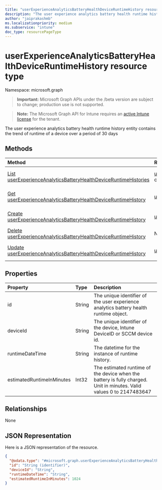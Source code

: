 ```yaml
---
title: "userExperienceAnalyticsBatteryHealthDeviceRuntimeHistory resource type"
description: "The user experience analytics battery health runtime history entity contains the trend of runtime of a device over a period of 30 days"
author: "jaiprakashmb"
ms.localizationpriority: medium
ms.subservice: "intune"
doc_type: resourcePageType
---
```


# userExperienceAnalyticsBatteryHealthDeviceRuntimeHistory resource type

Namespace: microsoft.graph
> **Important:** Microsoft Graph APIs under the /beta version are subject to change; production use is not supported.

> **Note:** The Microsoft Graph API for Intune requires an [active Intune license](https://go.microsoft.com/fwlink/?linkid=839381) for the tenant.


The user experience analytics battery health runtime history entity contains the trend of runtime of a device over a period of 30 days

## Methods
|Method|Return Type|Description|
|:---|:---|:---|
|[List userExperienceAnalyticsBatteryHealthDeviceRuntimeHistories](../api/intune-devices-userexperienceanalyticsbatteryhealthdeviceruntimehistory-list.md)|[userExperienceAnalyticsBatteryHealthDeviceRuntimeHistory](../resources/intune-devices-userexperienceanalyticsbatteryhealthdeviceruntimehistory.md) collection|List properties and relationships of the [userExperienceAnalyticsBatteryHealthDeviceRuntimeHistory](../resources/intune-devices-userexperienceanalyticsbatteryhealthdeviceruntimehistory.md) objects.|
|[Get userExperienceAnalyticsBatteryHealthDeviceRuntimeHistory](../api/intune-devices-userexperienceanalyticsbatteryhealthdeviceruntimehistory-get.md)|[userExperienceAnalyticsBatteryHealthDeviceRuntimeHistory](../resources/intune-devices-userexperienceanalyticsbatteryhealthdeviceruntimehistory.md)|Read properties and relationships of the [userExperienceAnalyticsBatteryHealthDeviceRuntimeHistory](../resources/intune-devices-userexperienceanalyticsbatteryhealthdeviceruntimehistory.md) object.|
|[Create userExperienceAnalyticsBatteryHealthDeviceRuntimeHistory](../api/intune-devices-userexperienceanalyticsbatteryhealthdeviceruntimehistory-create.md)|[userExperienceAnalyticsBatteryHealthDeviceRuntimeHistory](../resources/intune-devices-userexperienceanalyticsbatteryhealthdeviceruntimehistory.md)|Create a new [userExperienceAnalyticsBatteryHealthDeviceRuntimeHistory](../resources/intune-devices-userexperienceanalyticsbatteryhealthdeviceruntimehistory.md) object.|
|[Delete userExperienceAnalyticsBatteryHealthDeviceRuntimeHistory](../api/intune-devices-userexperienceanalyticsbatteryhealthdeviceruntimehistory-delete.md)|None|Deletes a [userExperienceAnalyticsBatteryHealthDeviceRuntimeHistory](../resources/intune-devices-userexperienceanalyticsbatteryhealthdeviceruntimehistory.md).|
|[Update userExperienceAnalyticsBatteryHealthDeviceRuntimeHistory](../api/intune-devices-userexperienceanalyticsbatteryhealthdeviceruntimehistory-update.md)|[userExperienceAnalyticsBatteryHealthDeviceRuntimeHistory](../resources/intune-devices-userexperienceanalyticsbatteryhealthdeviceruntimehistory.md)|Update the properties of a [userExperienceAnalyticsBatteryHealthDeviceRuntimeHistory](../resources/intune-devices-userexperienceanalyticsbatteryhealthdeviceruntimehistory.md) object.|

## Properties
|Property|Type|Description|
|:---|:---|:---|
|id|String|The unique identifier of the user experience analytics battery health runtime object.|
|deviceId|String|The unique identifier of the device, Intune DeviceID or SCCM device id.|
|runtimeDateTime|String|The datetime for the instance of runtime history.|
|estimatedRuntimeInMinutes|Int32|The estimated runtime of the device when the battery is fully charged. Unit in minutes. Valid values 0 to 2147483647|

## Relationships
None

## JSON Representation
Here is a JSON representation of the resource.
<!-- {
  "blockType": "resource",
  "keyProperty": "id",
  "@odata.type": "microsoft.graph.userExperienceAnalyticsBatteryHealthDeviceRuntimeHistory"
}
-->
``` json
{
  "@odata.type": "#microsoft.graph.userExperienceAnalyticsBatteryHealthDeviceRuntimeHistory",
  "id": "String (identifier)",
  "deviceId": "String",
  "runtimeDateTime": "String",
  "estimatedRuntimeInMinutes": 1024
}
```
